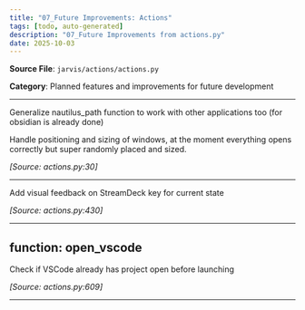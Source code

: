 ```yaml
---
title: "07_Future Improvements: Actions"
tags: [todo, auto-generated]
description: "07_Future Improvements from actions.py"
date: 2025-10-03
---
```


**Source File**: `jarvis/actions/actions.py`

**Category**: Planned features and improvements for future development

---

<a id="general-1"></a>

Generalize nautilus_path function to work with other applications too (for obsidian is already done)

Handle positioning and sizing of windows, at the moment everything opens correctly but super randomly placed and sized.

*[Source: actions.py:30]*

---

<a id="general-2"></a>

Add visual feedback on StreamDeck key for current state

*[Source: actions.py:430]*

---

## function: open_vscode

<a id="function:-open_vscode-1"></a>

Check if VSCode already has project open before launching

*[Source: actions.py:609]*

---

